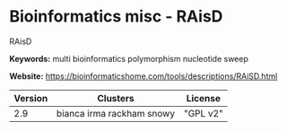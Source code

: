 # Bioinformatics misc - RAisD

RAisD

**Keywords:** multi bioinformatics polymorphism nucleotide sweep

**Website:** <https://bioinformaticshome.com/tools/descriptions/RAiSD.html>

| Version | Clusters | License |
| ------- | -------- | ------- |
| 2.9 | bianca irma rackham snowy | "GPL v2" |
